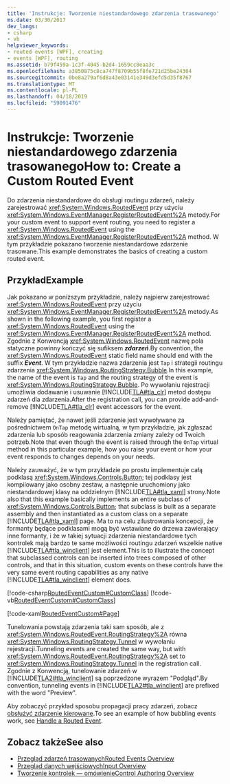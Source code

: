 ```yaml
---
title: 'Instrukcje: Tworzenie niestandardowego zdarzenia trasowanego'
ms.date: 03/30/2017
dev_langs:
- csharp
- vb
helpviewer_keywords:
- routed events [WPF], creating
- events [WPF], routing
ms.assetid: b79f459a-1c3f-4045-b2d4-1659cc8eaa3c
ms.openlocfilehash: a3850875c8ca747f8709b55f8fe721d25be24304
ms.sourcegitcommit: 0be8a279af6d8a43e03141e349d3efd5d35f8767
ms.translationtype: MT
ms.contentlocale: pl-PL
ms.lasthandoff: 04/18/2019
ms.locfileid: "59091476"
---
```

# <a name="how-to-create-a-custom-routed-event"></a><span data-ttu-id="08bc9-102">Instrukcje: Tworzenie niestandardowego zdarzenia trasowanego</span><span class="sxs-lookup"><span data-stu-id="08bc9-102">How to: Create a Custom Routed Event</span></span>
<span data-ttu-id="08bc9-103">Do zdarzenia niestandardowe do obsługi routingu zdarzeń, należy zarejestrować <xref:System.Windows.RoutedEvent> przy użyciu <xref:System.Windows.EventManager.RegisterRoutedEvent%2A> metody.</span><span class="sxs-lookup"><span data-stu-id="08bc9-103">For your custom event to support event routing, you need to register a <xref:System.Windows.RoutedEvent> using the <xref:System.Windows.EventManager.RegisterRoutedEvent%2A> method.</span></span> <span data-ttu-id="08bc9-104">W tym przykładzie pokazano tworzenie niestandardowe zdarzenie trasowane.</span><span class="sxs-lookup"><span data-stu-id="08bc9-104">This example demonstrates the basics of creating a custom routed event.</span></span>  
  
## <a name="example"></a><span data-ttu-id="08bc9-105">Przykład</span><span class="sxs-lookup"><span data-stu-id="08bc9-105">Example</span></span>  
 <span data-ttu-id="08bc9-106">Jak pokazano w poniższym przykładzie, należy najpierw zarejestrować <xref:System.Windows.RoutedEvent> przy użyciu <xref:System.Windows.EventManager.RegisterRoutedEvent%2A> metody.</span><span class="sxs-lookup"><span data-stu-id="08bc9-106">As shown in the following example, you first register a <xref:System.Windows.RoutedEvent> using the <xref:System.Windows.EventManager.RegisterRoutedEvent%2A> method.</span></span> <span data-ttu-id="08bc9-107">Zgodnie z Konwencją <xref:System.Windows.RoutedEvent> nazwę pola statyczne powinny kończyć się sufiksem ***zdarzeń***.</span><span class="sxs-lookup"><span data-stu-id="08bc9-107">By convention, the <xref:System.Windows.RoutedEvent> static field name should end with the suffix ***Event***.</span></span> <span data-ttu-id="08bc9-108">W tym przykładzie nazwa zdarzenia jest `Tap` i strategii routingu zdarzenia <xref:System.Windows.RoutingStrategy.Bubble>.</span><span class="sxs-lookup"><span data-stu-id="08bc9-108">In this example, the name of the event is `Tap` and the routing strategy of the event is <xref:System.Windows.RoutingStrategy.Bubble>.</span></span> <span data-ttu-id="08bc9-109">Po wywołaniu rejestracji umożliwia dodawanie i usuwanie [!INCLUDE[TLA#tla_clr](../../../../includes/tlasharptla-clr-md.md)] metod dostępu zdarzeń dla zdarzenia.</span><span class="sxs-lookup"><span data-stu-id="08bc9-109">After the registration call, you can provide add-and-remove [!INCLUDE[TLA#tla_clr](../../../../includes/tlasharptla-clr-md.md)] event accessors for the event.</span></span>  
  
 <span data-ttu-id="08bc9-110">Należy pamiętać, że nawet jeśli zdarzenie jest wywoływane za pośrednictwem `OnTap` metodę wirtualną, w tym przykładzie, jak zgłaszać zdarzenia lub sposób reagowania zdarzenia zmiany zależy od Twoich potrzeb.</span><span class="sxs-lookup"><span data-stu-id="08bc9-110">Note that even though the event is raised through the `OnTap` virtual method in this particular example, how you raise your event or how your event responds to changes depends on your needs.</span></span>  
  
 <span data-ttu-id="08bc9-111">Należy zauważyć, że w tym przykładzie po prostu implementuje całą podklasą <xref:System.Windows.Controls.Button>; tej podklasy jest kompilowany jako osobny zestaw, a następnie uruchomiony jako niestandardowej klasy na oddzielnym [!INCLUDE[TLA#tla_xaml](../../../../includes/tlasharptla-xaml-md.md)] strony.</span><span class="sxs-lookup"><span data-stu-id="08bc9-111">Note also that this example basically implements an entire subclass of <xref:System.Windows.Controls.Button>; that subclass is built as a separate assembly and then instantiated as a custom class on a separate [!INCLUDE[TLA#tla_xaml](../../../../includes/tlasharptla-xaml-md.md)] page.</span></span> <span data-ttu-id="08bc9-112">Ma to na celu zilustrowania koncepcji, że formanty będące podklasami mogą być wstawiane do drzewa zawierający inne formanty, i że w takiej sytuacji zdarzenia niestandardowe tych kontrolek mają bardzo te same możliwości routingu zdarzeń wszelkie native [!INCLUDE[TLA#tla_winclient](../../../../includes/tlasharptla-winclient-md.md)] jest element.</span><span class="sxs-lookup"><span data-stu-id="08bc9-112">This is to illustrate the concept that subclassed controls can be inserted into trees composed of other controls, and that in this situation, custom events on these controls have the very same event routing capabilities as any native [!INCLUDE[TLA#tla_winclient](../../../../includes/tlasharptla-winclient-md.md)] element does.</span></span>  
  
 [!code-csharp[RoutedEventCustom#CustomClass](~/samples/snippets/csharp/VS_Snippets_Wpf/RoutedEventCustom/CSharp/SDKSampleLibrary/class1.cs#customclass)]
 [!code-vb[RoutedEventCustom#CustomClass](~/samples/snippets/visualbasic/VS_Snippets_Wpf/RoutedEventCustom/VB/SDKSampleLibrary/Class1.vb#customclass)]  
  
 [!code-xaml[RoutedEventCustom#Page](~/samples/snippets/csharp/VS_Snippets_Wpf/RoutedEventCustom/CSharp/RoutedEventCustomApp/default.xaml#page)]  
  
 <span data-ttu-id="08bc9-113">Tunelowania powstają zdarzenia taki sam sposób, ale z <xref:System.Windows.RoutedEvent.RoutingStrategy%2A> równa <xref:System.Windows.RoutingStrategy.Tunnel> w wywołaniu rejestracji.</span><span class="sxs-lookup"><span data-stu-id="08bc9-113">Tunneling events are created the same way, but with <xref:System.Windows.RoutedEvent.RoutingStrategy%2A> set to <xref:System.Windows.RoutingStrategy.Tunnel> in the registration call.</span></span> <span data-ttu-id="08bc9-114">Zgodnie z Konwencją, tunelowanie zdarzeń w [!INCLUDE[TLA2#tla_winclient](../../../../includes/tla2sharptla-winclient-md.md)] są poprzedzone wyrazem "Podgląd".</span><span class="sxs-lookup"><span data-stu-id="08bc9-114">By convention, tunneling events in [!INCLUDE[TLA2#tla_winclient](../../../../includes/tla2sharptla-winclient-md.md)] are prefixed with the word "Preview".</span></span>  
  
 <span data-ttu-id="08bc9-115">Aby zobaczyć przykład sposobu propagacji pracy zdarzeń, zobacz [obsłużyć zdarzenie kierowane](how-to-handle-a-routed-event.md).</span><span class="sxs-lookup"><span data-stu-id="08bc9-115">To see an example of how bubbling events work, see [Handle a Routed Event](how-to-handle-a-routed-event.md).</span></span>  
  
## <a name="see-also"></a><span data-ttu-id="08bc9-116">Zobacz także</span><span class="sxs-lookup"><span data-stu-id="08bc9-116">See also</span></span>

- [<span data-ttu-id="08bc9-117">Przegląd zdarzeń trasowanych</span><span class="sxs-lookup"><span data-stu-id="08bc9-117">Routed Events Overview</span></span>](routed-events-overview.md)
- [<span data-ttu-id="08bc9-118">Przegląd danych wejściowych</span><span class="sxs-lookup"><span data-stu-id="08bc9-118">Input Overview</span></span>](input-overview.md)
- [<span data-ttu-id="08bc9-119">Tworzenie kontrolek — omówienie</span><span class="sxs-lookup"><span data-stu-id="08bc9-119">Control Authoring Overview</span></span>](../controls/control-authoring-overview.md)
